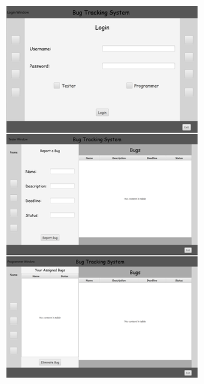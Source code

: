 ![Login](https://github.com/Razvanix445/Software-Systems-Engineering/blob/main/First%20Phase/Scenes%20Prototypes/LoginWindow.png)
![TesterWindow](https://github.com/Razvanix445/Software-Systems-Engineering/blob/main/First%20Phase/Scenes%20Prototypes/TesterWindow.png)
![ProgrammerWindow](https://github.com/Razvanix445/Software-Systems-Engineering/blob/main/First%20Phase/Scenes%20Prototypes/ProgrammerWindow.png)
